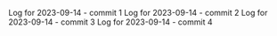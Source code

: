 Log for 2023-09-14 - commit 1
Log for 2023-09-14 - commit 2
Log for 2023-09-14 - commit 3
Log for 2023-09-14 - commit 4
